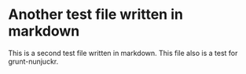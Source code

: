 # Another test file written in markdown

This is a second test file written in markdown. This file also is a test for grunt-nunjuckr.
